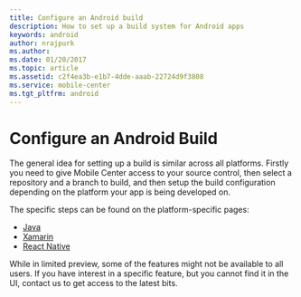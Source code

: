```yaml
---
title: Configure an Android build
description: How to set up a build system for Android apps
keywords: android
author: nrajpurk
ms.author: 
ms.date: 01/20/2017
ms.topic: article
ms.assetid: c2f4ea3b-e1b7-4dde-aaab-22724d9f3808
ms.service: mobile-center
ms.tgt_pltfrm: android
---
```


# Configure an Android Build

The general idea for setting up a build is similar across all platforms. Firstly you need to give Mobile Center access to your source control, then select a repository and a branch to build, and then setup the build configuration depending on the platform your app is being developed on.

The specific steps can be found on the platform-specific pages:
* [Java](java.md)
* [Xamarin](xamarin.md)
* [React Native](react-native.md)

While in limited preview, some of the features might not be available to all users. If you have interest in a specific feature, but you cannot find it in the UI, contact us to get access to the latest bits.

